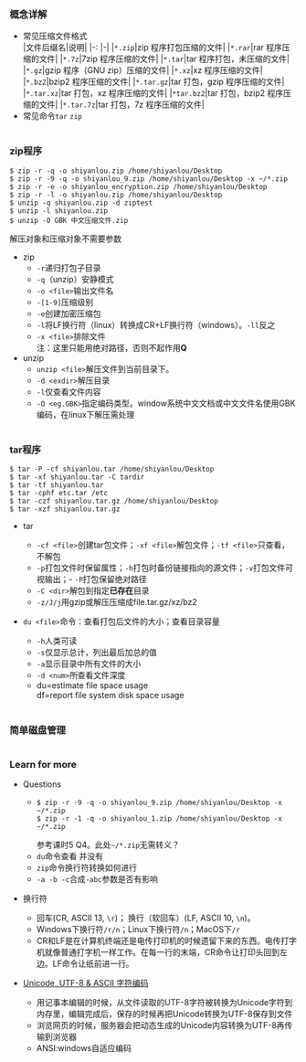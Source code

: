 ### 概念详解
- 常见压缩文件格式  
  |文件后缀名|说明|
  |-: |-|
  |`*.zip`|zip 程序打包压缩的文件|
  |`*.rar`|rar 程序压缩的文件|
  |`*.7z`|7zip 程序压缩的文件|
  |`*.tar`|tar 程序打包，未压缩的文件|
  |`*.gz`|gzip 程序（GNU zip）压缩的文件|
  |`*.xz`|xz 程序压缩的文件|
  |`*.bz2`|bzip2 程序压缩的文件|
  |`*.tar.gz`|tar 打包，gzip 程序压缩的文件|
  |`*.tar.xz`|tar 打包，xz 程序压缩的文件|
  |`*tar.bz2`|tar 打包，bzip2 程序压缩的文件|
  |`*.tar.7z`|tar 打包，7z 程序压缩的文件|  
- 常见命令`tar` `zip`
#
### zip程序
```
$ zip -r -q -o shiyanlou.zip /home/shiyanlou/Desktop
$ zip -r -9 -q -o shiyanlou_9.zip /home/shiyanlou/Desktop -x ~/*.zip  
$ zip -r -e -o shiyanlou_encryption.zip /home/shiyanlou/Desktop
$ zip -r -l -o shiyanlou.zip /home/shiyanlou/Desktop
$ unzip -q shiyanlou.zip -d ziptest
$ unzip -l shiyanlou.zip
$ unzip -O GBK 中文压缩文件.zip
```
解压对象和压缩对象不需要参数
- zip
  - `-r`递归打包子目录
  - `-q`（unzip）安静模式
  - `-o <file>`输出文件名
  - `-[1-9]`压缩级别
  - `-e`创建加密压缩包
  - `-l`将LF换行符（linux）转换成CR+LF换行符（windows）。`-ll`反之
  - `-x <file>`排除文件  
  注：这里只能用绝对路径，否则不起作用**Q**
- unzip
  - `unzip <file>`解压文件到当前目录下。
  - `-d <exdir>`解压目录
  - `-l`仅查看文件内容
  - `-O <eg.GBK>`指定编码类型。window系统中文文档或中文文件名使用GBK编码，在linux下解压需处理
#
### tar程序
```
$ tar -P -cf shiyanlou.tar /home/shiyanlou/Desktop
$ tar -xf shiyanlou.tar -C tardir
$ tar -tf shiyanlou.tar
$ tar -cphf etc.tar /etc
$ tar -czf shiyanlou.tar.gz /home/shiyanlou/Desktop
$ tar -xzf shiyanlou.tar.gz
```
- tar
  - `-cf <file>`创建tar包文件；`-xf <file>`解包文件；`-tf <file>`只查看，不解包
  - `-p`打包文件时保留属性；`-h`打包时备份链接指向的源文件；`-v`打包文件可视输出；- `-P`打包保留绝对路径
  - `-C <dir>`解包到指定**已存在**目录
  - `-z/J/j`用gzip或解压压缩成file.tar.gz/xz/bz2

- `du <file>`命令：查看打包后文件的大小；查看目录容量
  - `-h`人类可读
  - `-s`仅显示总计，列出最后加总的值
  - `-a`显示目录中所有文件的大小
  - `-d <num>`所查看文件深度
  - du=estimate file space usage  
    df=report file system disk space usage
#
### 简单磁盘管理    
#
### Learn for more
- Questions
  - ```
    $ zip -r -9 -q -o shiyanlou_9.zip /home/shiyanlou/Desktop -x ~/*.zip
    $ zip -r -1 -q -o shiyanlou_1.zip /home/shiyanlou/Desktop -x ~/*.zip
    ```
    参考课时5 Q4。此处`~/*.zip`无需转义？
  - `du`命令查看  并没有
  - `zip`命令换行符转换如何进行
  - `-a -b -c`合成`-abc`参数是否有影响

- 换行符
  - 回车(CR, ASCII 13, `\r`)； 换行（软回车）(LF, ASCII 10, `\n`)。
  - Windows下换行符`/r/n`；Linux下换行符`/n`；MacOS下`/r`
  - CR和LF是在计算机终端还是电传打印机的时候遗留下来的东西。电传打字机就像普通打字机一样工作。在每一行的末端，CR命令让打印头回到左边。LF命令让纸前进一行。

- [Unicode, UTF-8 & ASCII 字符编码](https://www.cnblogs.com/moumoon/p/10988234.html)
  - 用记事本编辑的时候，从文件读取的UTF-8字符被转换为Unicode字符到内存里，编辑完成后，保存的时候再把Unicode转换为UTF-8保存到文件
  - 浏览网页的时候，服务器会把动态生成的Unicode内容转换为UTF-8再传输到浏览器
  - ANSI:windows自适应编码
